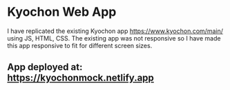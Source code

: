 # Kyochon Web App
I have replicated the existing Kyochon app https://www.kyochon.com/main/ using JS, HTML, CSS.
The existing app was not responsive so I have made this app responsive to fit for different screen sizes.

## App deployed at: https://kyochonmock.netlify.app
